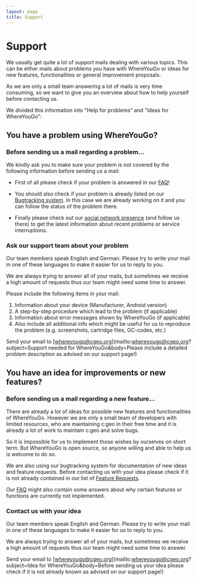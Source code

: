 ```yaml
---
layout: page
title: Support
---
```


# Support

We usually get quite a lot of support mails dealing with various topics. This can be either mails about problems you have with WhereYouGo or ideas for new features, functionalities or general improvement proposals.

As we are only a small team answering a lot of mails is very time consuming, so we want to give you an overview about how to help yourself before contacting us.

We divided this information into "Help for problems" and "Ideas for WhereYouGo":

## You have a problem using WhereYouGo?

### Before sending us a mail regarding a problem...

We kindly ask you to make sure your problem is not covered by the following information before sending us a mail:

- First of all please check if your problem is answered in our [FAQ](./faq)!

- You should also check if your problem is already listed on our [Bugtracking system](https://github.com/cgeo/WhereYouGo/issues?q=sort%3Aupdated-desc). In this case we are already working on it and you can follow the status of the problem there.

- Finally please check out our [social network presence](#action-follow) (and follow us there) to get the latest information about recent problems or service interruptions.

### Ask our support team about your problem

Our team members speak English and German.
Please try to write your mail in one of these languages to make it easier for us to reply to you.

We are always trying to answer all of your mails, but sometimes we receive a high amount of requests thus our team might need some time to answer.

Please include the following items in your mail:

1. Information about your device (Manufacturer, Android version)
2. A step-by-step procedure which lead to the problem (if applicable)
3. Information about error messages shown by WhereYouGo (if applicable)
4. Also include all additional info which might be useful for us to reproduce the problem (e.g. screenshots, cartridge files, GC-codes, etc.)

Send your email to [whereyougo@cgeo.org](mailto:whereyougo@cgeo.org?subject=Support needed for WhereYouGo&body=Please include a detailed problem description as advised on our support page!)

## You have an idea for improvements or new features?

### Before sending us a mail regarding a new feature...

There are already a lot of ideas for possible new features and functionalities of WhereYouGo. However we are only a small team of developers with limited resources, who are maintaining c:geo in their free time and it is already a lot of work to maintain c:geo and solve bugs.

So it is impossible for us to implement those wishes by ourselves on short term.
But WhereYouGo is open source, so anyone willing and able to help us is welcome to do so.

We are also using our bugtracking system for documentation of new ideas and feature requests. Before contacting us with your idea please check if it is not already contained in our list of [Feature Requests](https://github.com/cgeo/WhereYouGo/issues?q=label%3A%22Feature+Request%22+sort%3Acreated-desc).

Our [FAQ](./faq) might also contain some answers about why certain features or functions are currently not implemented.

### Contact us with your idea

Our team members speak English and German.
Please try to write your mail in one of these languages to make it easier for us to reply to you.

We are always trying to answer all of your mails, but sometimes we receive a high amount of requests thus our team might need some time to answer.

Send your email to [whereyougo@cgeo.org](mailto:whereyougo@cgeo.org?subject=Idea for WhereYouGo&body=Before sending us your idea please check if it is not already known as advised on our support page!)
